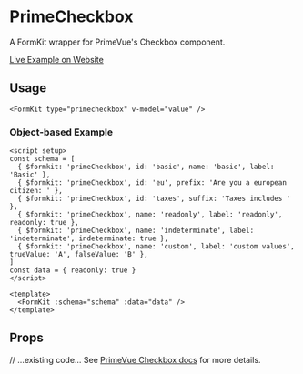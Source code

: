 # PrimeCheckbox

A FormKit wrapper for PrimeVue's Checkbox component.

[Live Example on Website](https://formkit-primevue.netlify.app/inputs/checkbox)

## Usage
```vue
<FormKit type="primecheckbox" v-model="value" />
```

### Object-based Example
```vue
<script setup>
const schema = [
  { $formkit: 'primeCheckbox', id: 'basic', name: 'basic', label: 'Basic' },
  { $formkit: 'primeCheckbox', id: 'eu', prefix: 'Are you a european citizen: ' },
  { $formkit: 'primeCheckbox', id: 'taxes', suffix: 'Taxes includes ' },
  { $formkit: 'primeCheckbox', name: 'readonly', label: 'readonly', readonly: true },
  { $formkit: 'primeCheckbox', name: 'indeterminate', label: 'indeterminate', indeterminate: true },
  { $formkit: 'primeCheckbox', name: 'custom', label: 'custom values', trueValue: 'A', falseValue: 'B' },
]
const data = { readonly: true }
</script>

<template>
  <FormKit :schema="schema" :data="data" />
</template>
```

## Props
// ...existing code...
See [PrimeVue Checkbox docs](https://primevue.org/checkbox/) for more details.
